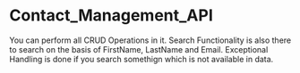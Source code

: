 # Contact_Management_API

You can perform all CRUD Operations in it.
Search Functionality is also there to search on the basis of FirstName, LastName and Email.
Exceptional Handling is done if you search somethign which is not available in data.
